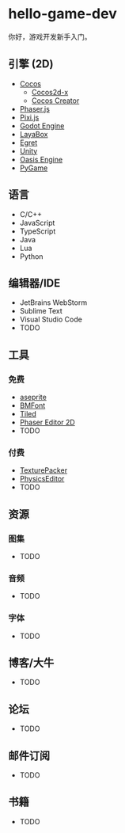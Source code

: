 # hello-game-dev

你好，游戏开发新手入门。

## 引擎 (2D)

- [Cocos](https://www.cocos.com/)
  - [Cocos2d-x](https://www.cocos.com/cocos2d-x)
  - [Cocos Creator](https://www.cocos.com/creator)
- [Phaser.js](https://phaser.io/)
- [Pixi.js](https://pixijs.com/)
- [Godot Engine](https://godotengine.org/)
- [LayaBox](https://www.layabox.com/)
- [Egret](https://www.egret.com/)
- [Unity](https://unity.com/cn)
- [Oasis Engine](https://oasisengine.cn/)
- [PyGame](https://www.pygame.org/)


## 语言

- C/C++
- JavaScript
- TypeScript
- Java
- Lua
- Python

## 编辑器/IDE

- JetBrains WebStorm
- Sublime Text
- Visual Studio Code
- TODO

## 工具

### 免费

- [aseprite](https://www.aseprite.org/docs/sprite-sheet/)
- [BMFont](https://www.angelcode.com/products/bmfont/)
- [Tiled](https://www.mapeditor.org/)
- [Phaser Editor 2D](https://phasereditor2d.com/)
- TODO

### 付费

- [TexturePacker](https://www.codeandweb.com/texturepacker)
- [PhysicsEditor](https://www.codeandweb.com/physicseditor)
- TODO


## 资源

### 图集

- TODO

### 音频

- TODO

### 字体

- TODO


## 博客/大牛

- TODO


## 论坛

- TODO


## 邮件订阅

- TODO


## 书籍

- TODO
